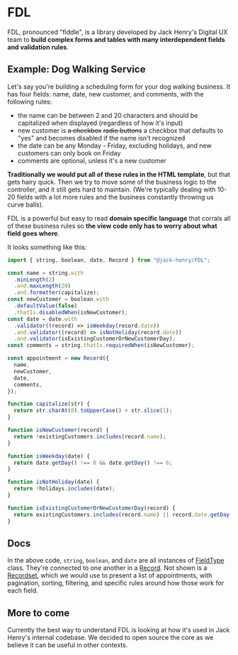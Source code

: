 # FDL

FDL, pronounced "fiddle", is a library developed by Jack Henry's Digital UX team to **build complex forms and tables with many interdependent fields and validation rules**.

## Example: Dog Walking Service

Let's say you're building a scheduling form for your dog walking business. It has four fields: name, date, new customer, and comments, with the following rules:

- the name can be between 2 and 20 characters and should be capitalized when displayed (regardless of how it's input)
- new customer is <del>a checkbox</del> <del>radio buttons</del> a checkbox that defaults to "yes" and becomes disabled if the name isn't recognized
- the date can be any Monday - Friday, excluding holidays, and new customers can only book on Friday
- comments are optional, unless it's a new customer

**Traditionally we would put all of these rules in the HTML template**, but that gets hairy quick. Then we try to move some of the business logic to the controller, and it still gets hard to maintain. (We're typically dealing with 10-20 fields with a lot more rules and the business constantly throwing us curve balls).

FDL is a powerful but easy to read **domain specific language** that corrals all of these business rules so **the view code only has to worry about what field goes where**.

It looks something like this:

```js
import { string, boolean, date, Record } from "@jack-henry/FDL";

const name = string.with
  .minLength(2)
  .and.maxLength(20)
  .and.formatter(capitalize);
const newCustomer = boolean.with
  .defaultValue(false)
  .thatIs.disabledWhen(isNewCustomer);
const date = date.with
  .validator((record) => isWeekday(record.date))
  .and.validator((record) => isNotHoliday(record.date))
  .and.validator(isExistingCustomerOrNewCustomerDay);
const comments = string.thatIs.requiredWhen(isNewCustomer);

const appointment = new Record({
  name,
  newCustomer,
  date,
  comments,
});

function capitalize(str) {
  return str.charAt(0).toUpperCase() + str.slice(1);
}

function isNewCustomer(record) {
  return !existingCustomers.includes(record.name);
}

function isWeekday(date) {
  return date.getDay() !== 0 && date.getDay() !== 6;
}

function isNotHoliday(date) {
  return !holidays.includes(date);
}

function isExistingCustomerOrNewCustomerDay(record) {
  return existingCustomers.includes(record.name) || record.date.getDay() === 5;
}
```

## Docs

In the above code, `string`, `boolean`, and `date` are all instances of [FieldType](./docs/field-type.md) class. They're connected to one another in a [Record](./docs/record.md). Not shown is a [Recordset](./docs/recordset.md), which we would use to present a list of appointments, with pagination, sorting, filtering, and specific rules around how those work for each field.

## More to come

Currently the best way to understand FDL is looking at how it's used in Jack Henry's internal codebase. We decided to open source the core as we believe it can be useful in other contexts.
